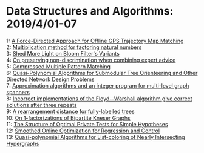 # Data Structures and Algorithms: 2019/4/01-07  
1: [A Force-Directed Approach for Offline GPS Trajectory Map Matching](https://doi.org/10.48550/arXiv.1903.12400)  
2: [Multiplication method for factoring natural numbers](https://doi.org/10.48550/arXiv.1903.12449)  
3: [Shed More Light on Bloom Filter's Variants](https://doi.org/10.48550/arXiv.1903.12525)  
4: [On preserving non-discrimination when combining expert advice](https://doi.org/10.48550/arXiv.1810.11829)  
5: [Compressed Multiple Pattern Matching](https://doi.org/10.48550/arXiv.1811.01248)  
6: [Quasi-Polynomial Algorithms for Submodular Tree Orienteering and Other  Directed Network Design Problems](https://doi.org/10.48550/arXiv.1812.01768)  
7: [Approximation algorithms and an integer program for multi-level graph  spanners](https://doi.org/10.48550/arXiv.1904.01135)  
8: [Incorrect implementations of the Floyd--Warshall algorithm give correct  solutions after three repeats](https://doi.org/10.48550/arXiv.1904.01210)  
9: [A rearrangement distance for fully-labelled trees](https://doi.org/10.48550/arXiv.1904.01321)  
10: [On 1-factorizations of Bipartite Kneser Graphs](https://doi.org/10.48550/arXiv.1704.08852)  
11: [The Structure of Optimal Private Tests for Simple Hypotheses](https://doi.org/10.48550/arXiv.1811.11148)  
12: [Smoothed Online Optimization for Regression and Control](https://doi.org/10.48550/arXiv.1810.10132)  
13: [Quasi-polynomial Algorithms for List-coloring of Nearly Intersecting  Hypergraphs](https://doi.org/10.48550/arXiv.1904.02425)  